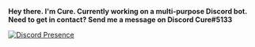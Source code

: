 **Hey there. I'm Cure.
Currently working on a multi-purpose Discord bot.
Need to get in contact? Send me a message on Discord Cure#5133**

[![Discord Presence](https://lanyard-profile-readme.vercel.app/api/767406118192152596)](https://discord.com/users/767406118192152596)
